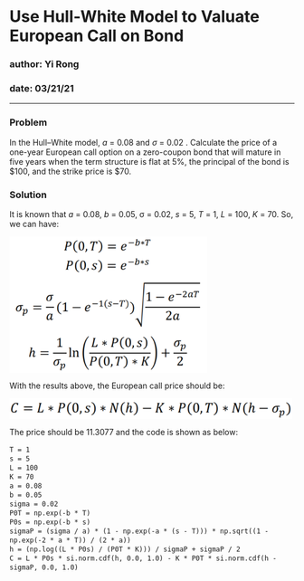 # Use Hull-White Model to Valuate European Call on Bond
 
### author: Yi Rong
### date: 03/21/21

---

### Problem
In the Hull–White model, <em>a</em> = 0.08 and <em>&sigma;</em> = 0.02 . Calculate the price of a one-year European  call option on 
a zero-coupon bond that will mature in five years when the term structure is flat at 5%, the principal of the bond 
is $100, and the strike price is $70.

### Solution

It is known that <em>a</em> = 0.08, <em>b</em> = 0.05, &sigma; = 0.02, <em>s</em> = 5, <em>T</em> = 1, <em>L</em> = 100, <em>K</em> = 70. So, we can have:

<img src="media/image1.PNg" width = "350" align="center">

With the results above, the European call price should be:

<img src="media/image2.PNg" width = "500" align="center">

The price should be 11.3077 and the code is shown as below:

```{python }
T = 1
s = 5
L = 100
K = 70
a = 0.08
b = 0.05
sigma = 0.02
P0T = np.exp(-b * T)
P0s = np.exp(-b * s)
sigmaP = (sigma / a) * (1 - np.exp(-a * (s - T))) * np.sqrt((1 - np.exp(-2 * a * T)) / (2 * a))
h = (np.log((L * P0s) / (P0T * K))) / sigmaP + sigmaP / 2
C = L * P0s * si.norm.cdf(h, 0.0, 1.0) - K * P0T * si.norm.cdf(h - sigmaP, 0.0, 1.0)
```